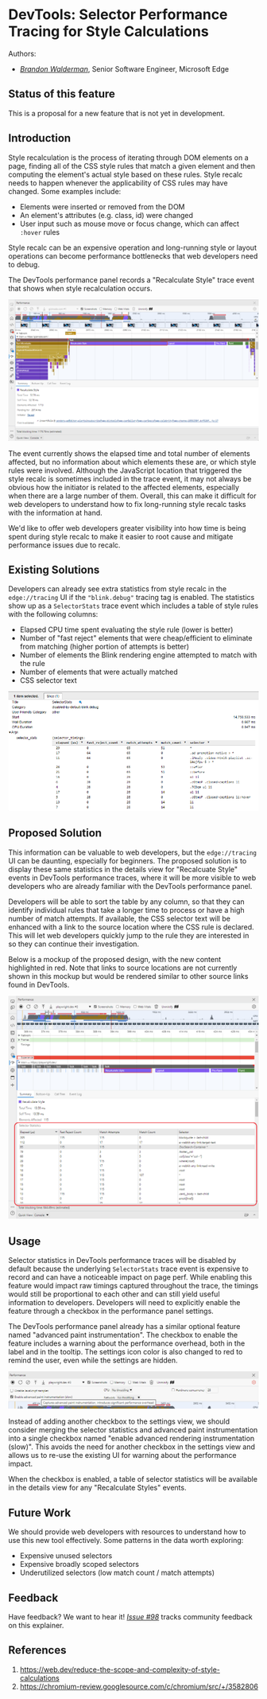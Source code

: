 # DevTools: Selector Performance Tracing for Style Calculations

Authors:
 - *[Brandon Walderman](https://github.com/bwalderman)*, Senior Software Engineer, Microsoft Edge

## Status of this feature

This is a proposal for a new feature that is not yet in development.

## Introduction

Style recalculation is the process of iterating through DOM elements on a page, finding all of the CSS style rules that match a given element and then computing the element's actual style based on these rules.
Style recalc needs to happen whenever the applicability of CSS rules may have changed. Some examples include:

- Elements were inserted or removed from the DOM
- An element's attributes (e.g. class, id) were changed
- User input such as mouse move or focus change, which can affect `:hover` rules

Style recalc can be an expensive operation and long-running style or layout operations can become performance bottlenecks that web developers need to debug.

The DevTools performance panel records a "Recalculate Style" trace event that shows when style recalculation occurs.

![A DevTools performance trace with a Recalculate Style event](current-recalc-style-trace.png)

The event currently shows the elapsed time and total number of elements affected, but no information about which elements these are, or which style rules were involved.
Although the JavaScript location that triggered the style recalc is sometimes included in the trace event, it may not always be obvious how the initiator is related to the affected elements, especially when there are a large number of them.
Overall, this can make it difficult for web developers to understand how to fix long-running style recalc tasks with the information at hand.

We'd like to offer web developers greater visibility into how time is being spent during style recalc to make it easier to root cause and mitigate performance issues due to recalc.

## Existing Solutions

Developers can already see extra statistics from style recalc in the `edge://tracing` UI if the `"blink.debug"` tracing tag is enabled.
The statistics show up as a `SelectorStats` trace event which includes a table of style rules with the following columns:

- Elapsed CPU time spent evaluating the style rule (lower is better)
- Number of "fast reject" elements that were cheap/efficient to eliminate from matching (higher portion of attempts is better)
- Number of elements the Blink rendering engine attempted to match with the rule
- Number of elements that were actually matched
- CSS selector text

![SelectorStats event viewed through edge://tracing](selector-stats.png)

## Proposed Solution

This information can be valuable to web developers, but the `edge://tracing` UI can be daunting, especially for beginners.
The proposed solution is to display these same statistics in the details view for "Recalcuate Style" events in DevTools performance traces, where it will be more visible to web developers who are already familiar with the DevTools performance panel.

Developers will be able to sort the table by any column, so that they can identify individual rules that take a longer time to process or have a high number of match attempts.
If available, the CSS selector text will be enhanced with a link to the source location where the CSS rule is declared. This will let web developers quickly jump to the rule they are interested in so they can continue their investigation.

Below is a mockup of the proposed design, with the new content  highlighted in red. Note that links to source locations are not currently shown in this mockup but would be rendered similar to other source links found in DevTools.

![The Recalculate Styles trace event details view with new selector statistics included](prototype-recalc-style-trace.png)

## Usage

Selector statistics in DevTools performance traces will be disabled by default because the underlying `SelectorStats` trace event is expensive to record and can have a noticeable impact on page perf.
While enabling this feature would impact raw timings captured throughout the trace, the timings would still be proportional to each other and can still yield useful information to developers.
Developers will need to explicitly enable the feature through a checkbox in the performance panel settings.

The DevTools performance panel already has a similar optional feature named "advanced paint instrumentation".
The checkbox to enable the feature includes a warning about the performance overhead, both in the label and in the tooltip.
The settings icon color is also changed to red to remind the user, even while the settings are hidden.

![DevTools performance panel settings with advanced paint instrumentation enabled](advanced-paint.png)

Instead of adding another checkbox to the settings view, we should consider merging the selector statistics and advanced paint instrumentation into a single checkbox named "enable advanced rendering instrumentation (slow)".
This avoids the need for another checkbox in the settings view and allows us to re-use the existing UI for warning about the performance impact.

When the checkbox is enabled, a table of selector statistics will be available in the details view for any "Recalculate Styles" events.

## Future Work

We should provide web developers with resources to understand how to use this new tool effectively. Some patterns in the data worth exploring:

- Expensive unused selectors
- Expensive broadly scoped selectors
- Underutilized selectors (low match count / match attempts)

## Feedback

Have feedback? We want to hear it! *[Issue #98](https://github.com/MicrosoftEdge/DevTools/issues/98)* tracks community feedback on this explainer.

## References

1. https://web.dev/reduce-the-scope-and-complexity-of-style-calculations
1. https://chromium-review.googlesource.com/c/chromium/src/+/3582806